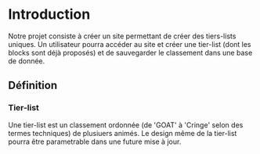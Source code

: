 # Introduction

Notre projet consiste à créer un site permettant de créer des tiers-lists uniques. Un utilisateur pourra accéder au site et créer une tier-list (dont les blocks sont déjà proposés) et de sauvegarder le classement dans une base de donnée. 


## Définition 
### Tier-list

Une tier-list est un classement ordonnée (de 'GOAT' à 'Cringe' selon des termes techniques) de plusiuers animés. Le design même de la tier-list pourra être parametrable dans une future mise à jour. 



